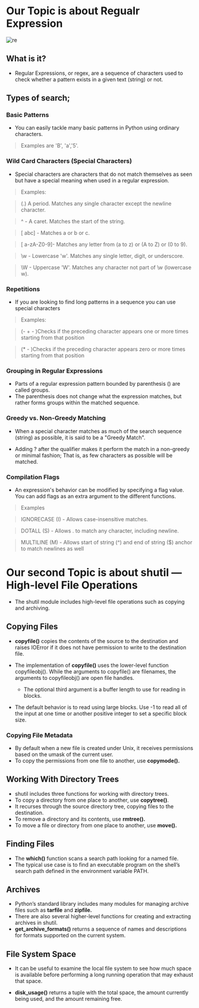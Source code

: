 # Our Topic is about Regualr Expression

![re](https://data-flair.training/blogs/wp-content/uploads/sites/2/2018/02/Regular-Expressions-in-Python-01.jpg)

## What is it?

- Regular Expressions, or regex, are a sequence of characters used to check whether a pattern exists in a given text (string) or not.

## Types of search;

### Basic Patterns

- You can easily tackle many basic patterns in Python using ordinary characters.

> Examples are 'B', 'a','5'.

### Wild Card Characters (Special Characters)

- Special characters are characters that do not match themselves as seen but have a special meaning when used in a regular expression.

> Examples:

> (.) A period. Matches any single character except the newline character.

> ^ - A caret. Matches the start of the string.

> [ abc] - Matches a or b or c.

> [ a-zA-Z0-9]- Matches any letter from (a to z) or (A to Z) or (0 to 9).

> \w - Lowercase 'w'. Matches any single letter, digit, or underscore.

> \W - Uppercase 'W'. Matches any character not part of \w (lowercase w).

### Repetitions

- If you are looking to find long patterns in a sequence you can use special characters

> Examples:

> (- + - )Checks if the preceding character appears one or more times starting from that position

> (* - )Checks if the preceding character appears zero or more times starting from that position

### Grouping in Regular Expressions

- Parts of a regular expression pattern bounded by parenthesis () are called groups.
- The parenthesis does not change what the expression matches, but rather forms groups within the matched sequence.

### Greedy vs. Non-Greedy Matching

- When a special character matches as much of the search sequence (string) as possible, it is said to be a "Greedy Match".

- Adding ? after the qualifier makes it perform the match in a non-greedy or minimal fashion; That is, as few characters as possible will be matched.

### Compilation Flags

- An expression's behavior can be modified by specifying a flag value. You can add flags as an extra argument to the different functions.

> Examples

> IGNORECASE (I) - Allows case-insensitive matches.

> DOTALL (S) - Allows . to match any character, including newline.

> MULTILINE (M) - Allows start of string (^) and end of string ($) anchor to match newlines as well


# Our second Topic is about shutil — High-level File Operations

- The shutil module includes high-level file operations such as copying and archiving.

## Copying Files

- **copyfile()** copies the contents of the source to the destination and raises IOError if it does not have permission to write to the destination file.

- The implementation of **copyfile()** uses the lower-level function copyfileobj(). While the arguments to copyfile() are filenames, the arguments to copyfileobj() are open file handles. 
  - The optional third argument is a buffer length to use for reading in blocks.

- The default behavior is to read using large blocks. Use -1 to read all of the input at one time or another positive integer to set a specific block size.

### Copying File Metadata

- By default when a new file is created under Unix, it receives permissions based on the umask of the current user. 
- To copy the permissions from one file to another, use **copymode().**

## Working With Directory Trees

- shutil includes three functions for working with directory trees. 
- To copy a directory from one place to another, use **copytree()**. 
- It recurses through the source directory tree, copying files to the destination. 
- To remove a directory and its contents, use **rmtree().**
- To move a file or directory from one place to another, use **move().**

## Finding Files

- The **which()** function scans a search path looking for a named file. 
- The typical use case is to find an executable program on the shell’s search path defined in the environment variable PATH.

## Archives

- Python’s standard library includes many modules for managing archive files such as **tarfile** and **zipfile.**
- There are also several higher-level functions for creating and extracting archives in shutil.
- **get_archive_formats()** returns a sequence of names and descriptions for formats supported on the current system.

## File System Space

- It can be useful to examine the local file system to see how much space is available before performing a long running operation that may exhaust that space. 

- **disk_usage()** returns a tuple with the total space, the amount currently being used, and the amount remaining free.